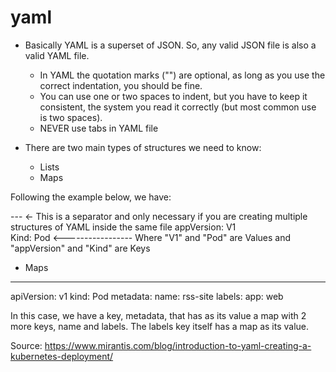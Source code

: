 # yaml

* Basically YAML is a superset of JSON. So, any valid JSON file is also a valid YAML file. 
  - In YAML the quotation marks ("") are optional, as long as you use the correct indentation, you should be fine.
  - You can use one or two spaces to indent, but you have to keep it consistent, the system you read it correctly (but most common use is two spaces).
  - NEVER use tabs in YAML file

* There are two main types of structures we need to know:
  - Lists
  - Maps


Following the example below, we have:

---   <- This is a separator and only necessary if you are creating multiple structures of YAML inside the same file
appVersion: V1    
Kind: Pod
<----------------- Where "V1" and "Pod" are Values and "appVersion" and "Kind" are Keys



* Maps

---
apiVersion: v1
kind: Pod
metadata:
  name: rss-site
  labels:
    app: web
    
In this case, we have a key, metadata, that has as its value a map with 2 more keys, name and labels. The labels key itself has a map as its value. 


















  
Source: https://www.mirantis.com/blog/introduction-to-yaml-creating-a-kubernetes-deployment/
